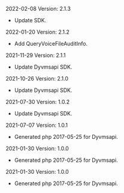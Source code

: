 2022-02-08 Version: 2.1.3
- Update SDK.

2022-01-20 Version: 2.1.2
- Add QueryVoiceFileAuditInfo.

2021-11-29 Version: 2.1.1
- Update Dyvmsapi SDK.

2021-10-26 Version: 2.1.0
- Update Dyvmsapi SDK.

2021-07-30 Version: 1.0.2
- Update Dyvmsapi SDK.

2021-07-07 Version: 1.0.1
- Generated php 2017-05-25 for Dyvmsapi.

2021-01-30 Version: 1.0.0
- Generated php 2017-05-25 for Dyvmsapi.

2021-01-30 Version: 1.0.0
- Generated php 2017-05-25 for Dyvmsapi.

